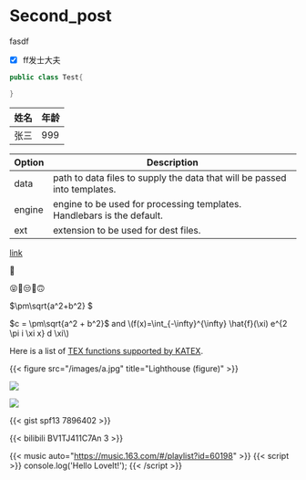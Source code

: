 # Second_post


fasdf 

- [x] ff发士大夫

```java
public class Test{

}
```

| 姓名  | 年龄  |
| --- | --- |
| 张三  | 999 |

| Option | Description                                                               |
| ------ | ------------------------------------------------------------------------- |
| data   | path to data files to supply the data that will be passed into templates. |
| engine | engine to be used for processing templates. Handlebars is the default.    |
| ext    | extension to be used for dest files.                                      |

[link](https://github.com/upstage/)

:prince:

😝🤤😒🫠🙃

$\pm\sqrt{a^2+b^2} $

$c = \pm\sqrt{a^2 + b^2}$ and \\(f(x)=\int_{-\infty}^{\infty} \hat{f}(\xi) e^{2 \pi i \xi x} d \xi\\)

Here is a list of [TE​X functions supported by KATE​X](https://katex.org/docs/supported.html).

{{< figure src="/images/a.jpg" title="Lighthouse (figure)" >}}

![](https://image.okzhp.tk/img/20221231193829.png)

![](http://image.okzhp.tk/img/20221231193829.png)

{{< gist spf13 7896402 >}}

{{< bilibili BV1TJ411C7An 3 >}}

{{< music auto="https://music.163.com/#/playlist?id=60198" >}}
{{< script >}}
console.log('Hello LoveIt!');
{{< /script >}}

